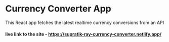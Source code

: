 # Currency Converter App

This React app fetches the latest realtime currency conversions from an API

#### live link to the site - https://supratik-ray-currency-converter.netlify.app/
